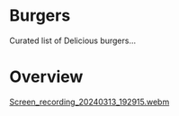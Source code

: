 # Burgers
Curated list of Delicious burgers... 

# Overview
[Screen_recording_20240313_192915.webm](https://github.com/FaqihS/BurgersApp/assets/110684084/978e6f7e-7192-48be-99e4-59f8078a6b7d)
